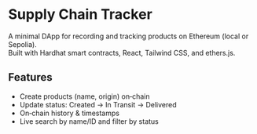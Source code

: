 # Supply Chain Tracker

A minimal DApp for recording and tracking products on Ethereum (local or Sepolia).  
Built with Hardhat smart contracts, React, Tailwind CSS, and ethers.js.

## Features
- Create products (name, origin) on‑chain  
- Update status: Created → In Transit → Delivered  
- On‑chain history & timestamps  
- Live search by name/ID and filter by status  


